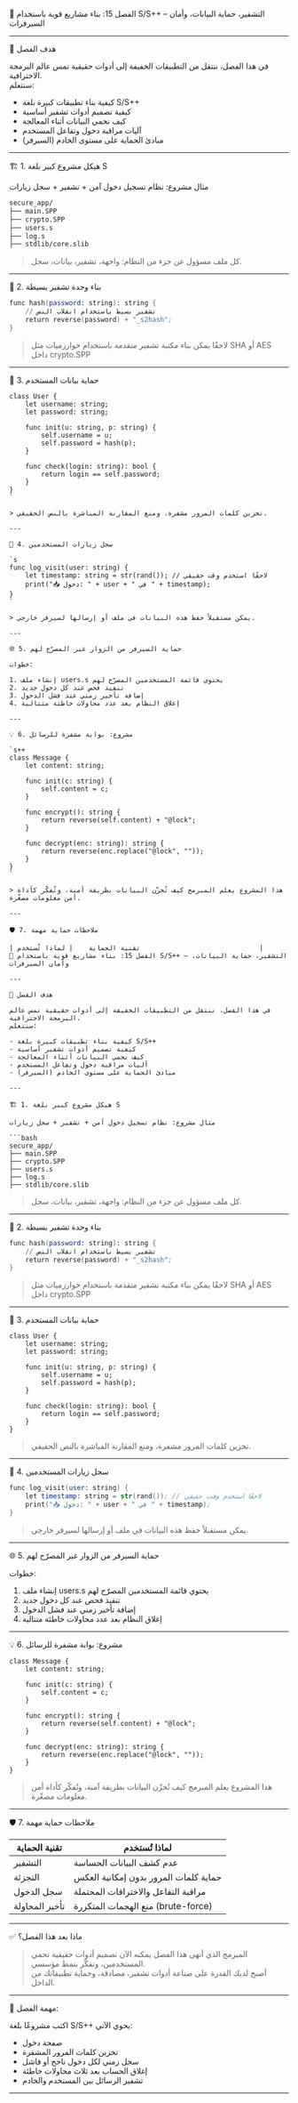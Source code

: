 📘 الفصل 15: بناء مشاريع قوية باستخدام S/S++ – التشفير، حماية البيانات، وأمان السيرفرات

---

🎯 هدف الفصل

في هذا الفصل، ننتقل من التطبيقات الخفيفة إلى أدوات حقيقية تمس عالم البرمجة الاحترافية.  
سنتعلم:

- كيفية بناء تطبيقات كبيرة بلغة S/S++  
- كيفية تصميم أدوات تشفير أساسية  
- كيف نحمي البيانات أثناء المعالجة  
- آليات مراقبة دخول وتفاعل المستخدم  
- مبادئ الحماية على مستوى الخادم (السيرفر)

---

🏗️ 1. هيكل مشروع كبير بلغة S

مثال مشروع: نظام تسجيل دخول آمن + تشفير + سجل زيارات

```bash
secure_app/
├── main.SPP
├── crypto.SPP
├── users.s
├── log.s
├── stdlib/core.slib
```

> كل ملف مسؤول عن جزء من النظام: واجهة، تشفير، بيانات، سجل.

---

🔐 2. بناء وحدة تشفير بسيطة

```s
func hash(password: string): string {
    // تشفير بسيط باستخدام انقلاب النص
    return reverse(password) + "_s2hash";
}
```

> لاحقًا يمكن بناء مكتبة تشفير متقدمة باستخدام خوارزميات مثل SHA أو AES داخل crypto.SPP

---

🔑 3. حماية بيانات المستخدم

```s++
class User {
    let username: string;
    let password: string;

    func init(u: string, p: string) {
        self.username = u;
        self.password = hash(p);
    }

    func check(login: string): bool {
        return login == self.password;
    }
}
`

> تخزين كلمات المرور مشفرة، ومنع المقارنة المباشرة بالنص الحقيقي.

---

📁 4. سجل زيارات المستخدمين

`s
func log_visit(user: string) {
    let timestamp: string = str(rand()); // لاحقًا استخدم وقت حقيقي
    print("📥 دخول: " + user + " في " + timestamp);
}
`

> يمكن مستقبلاً حفظ هذه البيانات في ملف أو إرسالها لسيرفر خارجي.

---

🌐 5. حماية السيرفر من الزوار غير المصرّح لهم

خطوات:

1. إنشاء ملف users.s يحتوي قائمة المستخدمين المصرّح لهم  
2. تنفيذ فحص عند كل دخول جديد  
3. إضافة تأخير زمني عند فشل الدخول  
4. إغلاق النظام بعد عدد محاولات خاطئة متتالية

---

💡 6. مشروع: بوابة مشفرة للرسائل

`s++
class Message {
    let content: string;

    func init(c: string) {
        self.content = c;
    }

    func encrypt(): string {
        return reverse(self.content) + "@lock";
    }

    func decrypt(enc: string): string {
        return reverse(enc.replace("@lock", ""));
    }
}
`

> هذا المشروع يعلم المبرمج كيف تُخزّن البيانات بطريقة آمنة، وتُفكّر كأداة أمن معلومات مصغّرة.

---

🛡️ 7. ملاحظات حماية مهمة

| تقنية الحماية    | لماذا تُستخدم                              |
📘 الفصل 15: بناء مشاريع قوية باستخدام S/S++ – التشفير، حماية البيانات، وأمان السيرفرات

---

🎯 هدف الفصل

في هذا الفصل، ننتقل من التطبيقات الخفيفة إلى أدوات حقيقية تمس عالم البرمجة الاحترافية.  
سنتعلم:

- كيفية بناء تطبيقات كبيرة بلغة S/S++  
- كيفية تصميم أدوات تشفير أساسية  
- كيف نحمي البيانات أثناء المعالجة  
- آليات مراقبة دخول وتفاعل المستخدم  
- مبادئ الحماية على مستوى الخادم (السيرفر)

---

🏗️ 1. هيكل مشروع كبير بلغة S

مثال مشروع: نظام تسجيل دخول آمن + تشفير + سجل زيارات

```bash
secure_app/
├── main.SPP
├── crypto.SPP
├── users.s
├── log.s
├── stdlib/core.slib
```

> كل ملف مسؤول عن جزء من النظام: واجهة، تشفير، بيانات، سجل.

---

🔐 2. بناء وحدة تشفير بسيطة

```s
func hash(password: string): string {
    // تشفير بسيط باستخدام انقلاب النص
    return reverse(password) + "_s2hash";
}
```

> لاحقًا يمكن بناء مكتبة تشفير متقدمة باستخدام خوارزميات مثل SHA أو AES داخل crypto.SPP

---

🔑 3. حماية بيانات المستخدم

```s++
class User {
    let username: string;
    let password: string;

    func init(u: string, p: string) {
        self.username = u;
        self.password = hash(p);
    }

    func check(login: string): bool {
        return login == self.password;
    }
}
```

> تخزين كلمات المرور مشفرة، ومنع المقارنة المباشرة بالنص الحقيقي.

---

📁 4. سجل زيارات المستخدمين

```s
func log_visit(user: string) {
    let timestamp: string = str(rand()); // لاحقًا استخدم وقت حقيقي
    print("📥 دخول: " + user + " في " + timestamp);
}
```

> يمكن مستقبلاً حفظ هذه البيانات في ملف أو إرسالها لسيرفر خارجي.

---

🌐 5. حماية السيرفر من الزوار غير المصرّح لهم

خطوات:

1. إنشاء ملف users.s يحتوي قائمة المستخدمين المصرّح لهم  
2. تنفيذ فحص عند كل دخول جديد  
3. إضافة تأخير زمني عند فشل الدخول  
4. إغلاق النظام بعد عدد محاولات خاطئة متتالية

---

💡 6. مشروع: بوابة مشفرة للرسائل

```s++
class Message {
    let content: string;

    func init(c: string) {
        self.content = c;
    }

    func encrypt(): string {
        return reverse(self.content) + "@lock";
    }

    func decrypt(enc: string): string {
        return reverse(enc.replace("@lock", ""));
    }
}
```

> هذا المشروع يعلم المبرمج كيف تُخزّن البيانات بطريقة آمنة، وتُفكّر كأداة أمن معلومات مصغّرة.

---

🛡️ 7. ملاحظات حماية مهمة

| تقنية الحماية    | لماذا تُستخدم                              |
|------------------|---------------------------------------------|
| التشفير          | عدم كشف البيانات الحساسة                   |
| التجزئة           | حماية كلمات المرور بدون إمكانية العكس       |
| سجل الدخول        | مراقبة التفاعل والاختراقات المحتملة         |
| تأخير المحاولة    | منع الهجمات المتكررة (brute-force)         |

---

✅ ماذا بعد هذا الفصل؟

> المبرمج الذي أنهى هذا الفصل يمكنه الآن تصميم أدوات حقيقية تحمي المستخدمين، وتفكّر بنمط مؤسسي.  
> أصبح لديك القدرة على صناعة أدوات تشفير، مصادقة، وحماية تطبيقاتك من الداخل.

---

🎯 مهمة الفصل:

اكتب مشروعًا بلغة S/S++ يحوي الآتي:

- صفحة دخول  
- تخزين كلمات المرور المشفرة  
- سجل زمني لكل دخول ناجح أو فاشل  
- إغلاق الحساب بعد ثلاث محاولات خاطئة  
- تشفير الرسائل بين المستخدم والخادم

---
